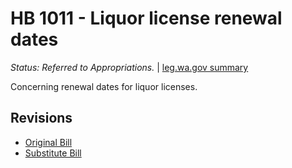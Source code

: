 # HB 1011 - Liquor license renewal dates
*Status: Referred to Appropriations.* | [leg.wa.gov summary](https://app.leg.wa.gov/billsummary?BillNumber=1011&Year=2021)

Concerning renewal dates for liquor licenses.

## Revisions
* [Original Bill](1/)
* [Substitute Bill](S/)